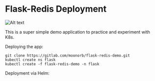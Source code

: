 # Flask-Redis Deployment

![Alt text](https://gitlab.com/moonorb/demo/-/raw/main/images/flask-redis.PNG )

This is a super simple demo application to practice and experiment with K8s.

Deploying the app: 
```
git clone https://gitlab.com/moonorb/flask-redis-demo.git
kubectl create ns flask
kubectl create -f flask-redis-demo -n flask
```

Deployment via Helm: 




